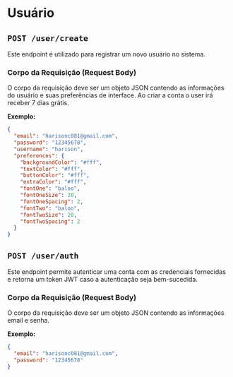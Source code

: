 # Usuário

## `POST /user/create`

Este endpoint é utilizado para registrar um novo usuário no sistema.

### Corpo da Requisição (Request Body)

O corpo da requisição deve ser um objeto JSON contendo as informações do usuário e suas preferências de interface.
Ao criar a conta o user irá receber 7 dias grátis.

**Exemplo:**

```json
{
  "email": "harisonc081@gmail.com",
  "password": "12345678",
  "username": "harison",
  "preferences": {
    "backgroundColor": "#fff",
    "textColor": "#fff",
    "buttonColor": "#fff",
    "extraColor": "#fff",
    "fontOne": "baloo",
    "fontOneSize": 20,
    "fontOneSpacing": 2,
    "fontTwo": "baloo",
    "fontTwoSize": 20,
    "fontTwoSpacing": 2
  }
}
```

## `POST /user/auth`

Este endpoint permite autenticar uma conta com as credenciais fornecidas e retorna um token JWT caso a autenticação seja bem-sucedida.

### Corpo da Requisição (Request Body)

O corpo da requisição deve ser um objeto JSON contendo as informações email e senha.

**Exemplo:**

```json
{
  "email": "harisonc081@gmail.com",
  "password": "12345678"
}
```